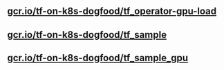 
[gcr.io/tf-on-k8s-dogfood/tf_operator-gpu-load](https://hub.docker.com/r/anjia0532/tf-on-k8s-dogfood.tf_operator-gpu-load/tags/)
-----



[gcr.io/tf-on-k8s-dogfood/tf_sample](https://hub.docker.com/r/anjia0532/tf-on-k8s-dogfood.tf_sample/tags/)
-----



[gcr.io/tf-on-k8s-dogfood/tf_sample_gpu](https://hub.docker.com/r/anjia0532/tf-on-k8s-dogfood.tf_sample_gpu/tags/)
-----


